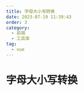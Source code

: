 ```yaml
---
title: 字母大小写转换
date: 2023-07-19 11:39:43
order: 3
category:
  - 前端
  - 工具库
tag:
  - vue
---
```


# 字母大小写转换

<letter-handle />
